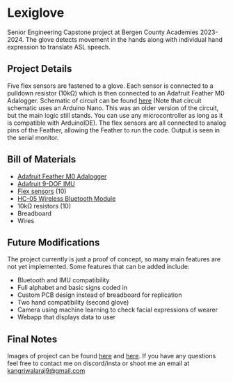 # Lexiglove 
Senior Engineering Capstone project at Bergen County Academies 2023-2024. The glove detects movement in the hands along with individual hand expression to translate ASL speech.

## Project Details
Five flex sensors are fastened to a glove. Each sensor is connected to a pulldown resistor (10kΩ) which is then connected to an Adafruit Feather M0 Adalogger. Schematic of circuit can be found [here](https://imgur.com/B2mxhNx) (Note that circuit schematic uses an Arduino Nano. This was an older version of the circuit, but the main logic still stands. You can use any microcontroller as long as it is compatible with ArduinoIDE). The flex sensors are all connected to analog pins of the Feather, allowing the Feather to run the code. Output is seen in the serial monitor.

## Bill of Materials 
- [Adafruit Feather M0 Adalogger](https://www.adafruit.com/product/2796)
- [Adafruit 9-DOF IMU](https://www.adafruit.com/product/4646)
- [Flex sensors](https://www.adafruit.com/product/182) (10)
- [HC-05 Wireless Bluetooth Module](https://www.amazon.com/HiLetgo-Wireless-Bluetooth-Transceiver-Arduino/dp/B071YJG8DR)
- 10kΩ resistors (10)
- Breadboard
- Wires

## Future Modifications
The project currently is just a proof of concept, so many main features are not yet implemented. Some features that can be added include:
- Bluetooth and IMU compatibility
- Full alphabet and basic signs coded in
- Custom PCB design instead of breadboard for replication
- Two hand compatibility (second glove)
- Camera using machine learning to check facial expressions of wearer 
- Webapp that displays data to user 

## Final Notes
Images of project can be found [here](https://imgur.com/UGn6dJl) and [here](https://imgur.com/2eNYeJY). If you have any questions feel free to contact me on discord/insta or shoot me an email at kangriwalaraj9@gmail.com
